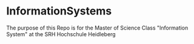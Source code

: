 # InformationSystems
The purpose of this Repo is for the Master of Science Class "Information System" at the SRH Hochschule Heidleberg
